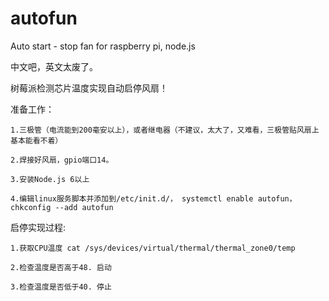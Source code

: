 # autofun
Auto start - stop fan for raspberry pi, node.js

中文吧，英文太废了。

树莓派检测芯片温度实现自动启停风扇！

准备工作：

	1.三极管（电流能到200毫安以上），或者继电器（不建议，太大了，又难看，三极管贴风扇上基本能看不着）
	
	2.焊接好风扇，gpio端口14。
	
	3.安装Node.js 6以上
	
	4.编辑linux服务脚本并添加到/etc/init.d/， systemctl enable autofun，chkconfig --add autofun

启停实现过程:

	1.获取CPU温度 cat /sys/devices/virtual/thermal/thermal_zone0/temp
	
	2.检查温度是否高于48. 启动
	
	3.检查温度是否低于40. 停止
